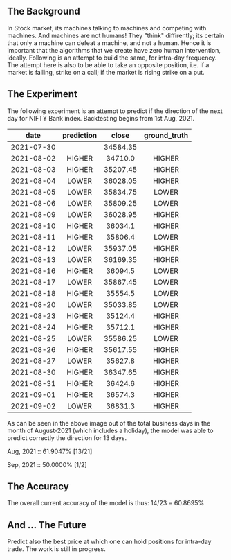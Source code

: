 ## The Background
In Stock market, its machines talking to machines and competing with machines. And machines are not humans! They "think" diffirently; its certain that only a machine can defeat a machine, and not a human. Hence it is important that the algorithms that we create have zero human intervention, ideally. Following is an attempt to build the same, for intra-day frequency. The attempt here is also to be able to take an opposite position, i.e. if a market is falling, strike on a call; if the market is rising strike on a put.

## The Experiment
The following experiment is an attempt to predict if the direction of the next day for NIFTY Bank index. Backtesting begins from 1st Aug, 2021.

date | prediction | close | ground_truth
| :---: | :---: | :---: | :---: | 
| 2021-07-30 |  |  34584.35 | 
 | 2021-08-02 |  HIGHER |    34710.0 |   HIGHER
 |2021-08-03	| HIGHER	  | 35207.45	|  HIGHER
|2021-08-04	| LOWER	 |  36028.05	|  HIGHER
|2021-08-05	| LOWER	  | 35834.75	|  LOWER
|2021-08-06	| LOWER	 |  35809.25	|  LOWER
|2021-08-09	| LOWER	 |  36028.95	|  HIGHER
|2021-08-10	| HIGHER	|   36034.1	 | HIGHER
|2021-08-11	| HIGHER	  | 35806.4	|  LOWER
|2021-08-12	| LOWER	 |  35937.05	|  HIGHER
|2021-08-13	| LOWER	  | 36169.35	|  HIGHER
|2021-08-16	| HIGHER	|   36094.5	|  LOWER
|2021-08-17	| LOWER	 |  35867.45	|  LOWER
|2021-08-18	| HIGHER	 |  35554.5	|  LOWER
|2021-08-20	| LOWER	 |  35033.85	|  LOWER
|2021-08-23	| HIGHER	|   35124.4	 | HIGHER
|2021-08-24	| HIGHER	|   35712.1	 | HIGHER
|2021-08-25	| LOWER	 |  35586.25	 | LOWER
|2021-08-26	| HIGHER	|   35617.55	|  HIGHER
|2021-08-27	| LOWER	 |  35627.8	  |HIGHER
|2021-08-30	| HIGHER	|   36347.65	|  HIGHER
|2021-08-31	| HIGHER	|   36424.6	 | HIGHER
|2021-09-01	| HIGHER	|   36574.3	 | HIGHER
|2021-09-02	| LOWER	 |  36831.3	  |HIGHER


As can be seen in the above image out of the total business days in the month of August-2021 (which includes a holiday), the model was able to predict correctly the direction for 13 days.

Aug, 2021 :: 61.9047% [13/21]

Sep, 2021 :: 50.0000% [1/2]

## The Accuracy
The overall current accuracy of the model is thus: 14/23 = 60.8695%

## And ... The Future
Predict also the best price at which one can hold positions for intra-day trade. The work is still in progress.
